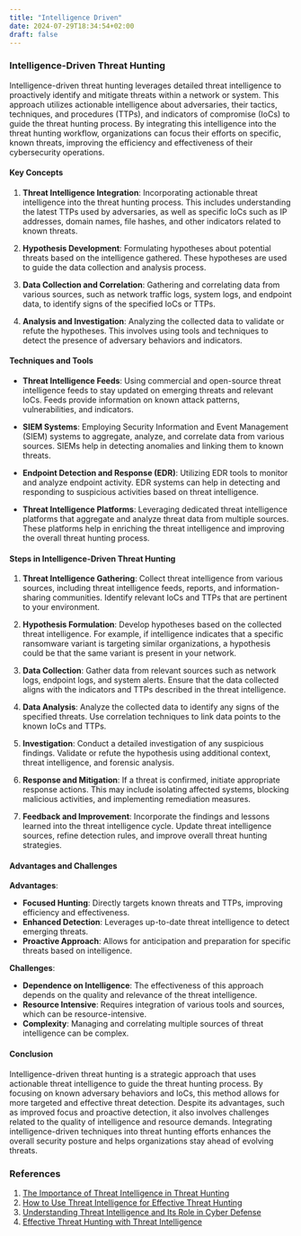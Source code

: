 ```yaml
---
title: "Intelligence Driven"
date: 2024-07-29T18:34:54+02:00
draft: false
---
```


### Intelligence-Driven Threat Hunting

Intelligence-driven threat hunting leverages detailed threat intelligence to proactively identify and mitigate threats within a network or system. This approach utilizes actionable intelligence about adversaries, their tactics, techniques, and procedures (TTPs), and indicators of compromise (IoCs) to guide the threat hunting process. By integrating this intelligence into the threat hunting workflow, organizations can focus their efforts on specific, known threats, improving the efficiency and effectiveness of their cybersecurity operations.

#### Key Concepts

1. **Threat Intelligence Integration**:
   Incorporating actionable threat intelligence into the threat hunting process. This includes understanding the latest TTPs used by adversaries, as well as specific IoCs such as IP addresses, domain names, file hashes, and other indicators related to known threats.

2. **Hypothesis Development**:
   Formulating hypotheses about potential threats based on the intelligence gathered. These hypotheses are used to guide the data collection and analysis process.

3. **Data Collection and Correlation**:
   Gathering and correlating data from various sources, such as network traffic logs, system logs, and endpoint data, to identify signs of the specified IoCs or TTPs.

4. **Analysis and Investigation**:
   Analyzing the collected data to validate or refute the hypotheses. This involves using tools and techniques to detect the presence of adversary behaviors and indicators.

#### Techniques and Tools

- **Threat Intelligence Feeds**:
  Using commercial and open-source threat intelligence feeds to stay updated on emerging threats and relevant IoCs. Feeds provide information on known attack patterns, vulnerabilities, and indicators.

- **SIEM Systems**:
  Employing Security Information and Event Management (SIEM) systems to aggregate, analyze, and correlate data from various sources. SIEMs help in detecting anomalies and linking them to known threats.

- **Endpoint Detection and Response (EDR)**:
  Utilizing EDR tools to monitor and analyze endpoint activity. EDR systems can help in detecting and responding to suspicious activities based on threat intelligence.

- **Threat Intelligence Platforms**:
  Leveraging dedicated threat intelligence platforms that aggregate and analyze threat data from multiple sources. These platforms help in enriching the threat intelligence and improving the overall threat hunting process.

#### Steps in Intelligence-Driven Threat Hunting

1. **Threat Intelligence Gathering**:
   Collect threat intelligence from various sources, including threat intelligence feeds, reports, and information-sharing communities. Identify relevant IoCs and TTPs that are pertinent to your environment.

2. **Hypothesis Formulation**:
   Develop hypotheses based on the collected threat intelligence. For example, if intelligence indicates that a specific ransomware variant is targeting similar organizations, a hypothesis could be that the same variant is present in your network.

3. **Data Collection**:
   Gather data from relevant sources such as network logs, endpoint logs, and system alerts. Ensure that the data collected aligns with the indicators and TTPs described in the threat intelligence.

4. **Data Analysis**:
   Analyze the collected data to identify any signs of the specified threats. Use correlation techniques to link data points to the known IoCs and TTPs.

5. **Investigation**:
   Conduct a detailed investigation of any suspicious findings. Validate or refute the hypothesis using additional context, threat intelligence, and forensic analysis.

6. **Response and Mitigation**:
   If a threat is confirmed, initiate appropriate response actions. This may include isolating affected systems, blocking malicious activities, and implementing remediation measures.

7. **Feedback and Improvement**:
   Incorporate the findings and lessons learned into the threat intelligence cycle. Update threat intelligence sources, refine detection rules, and improve overall threat hunting strategies.

#### Advantages and Challenges

**Advantages**:
- **Focused Hunting**: Directly targets known threats and TTPs, improving efficiency and effectiveness.
- **Enhanced Detection**: Leverages up-to-date threat intelligence to detect emerging threats.
- **Proactive Approach**: Allows for anticipation and preparation for specific threats based on intelligence.

**Challenges**:
- **Dependence on Intelligence**: The effectiveness of this approach depends on the quality and relevance of the threat intelligence.
- **Resource Intensive**: Requires integration of various tools and sources, which can be resource-intensive.
- **Complexity**: Managing and correlating multiple sources of threat intelligence can be complex.

#### Conclusion

Intelligence-driven threat hunting is a strategic approach that uses actionable threat intelligence to guide the threat hunting process. By focusing on known adversary behaviors and IoCs, this method allows for more targeted and effective threat detection. Despite its advantages, such as improved focus and proactive detection, it also involves challenges related to the quality of intelligence and resource demands. Integrating intelligence-driven techniques into threat hunting efforts enhances the overall security posture and helps organizations stay ahead of evolving threats.

### References

1. [The Importance of Threat Intelligence in Threat Hunting](https://www.crowdstrike.com/blog/threat-intelligence-in-threat-hunting/)
2. [How to Use Threat Intelligence for Effective Threat Hunting](https://www.exabeam.com/information-security/threat-hunting/)
3. [Understanding Threat Intelligence and Its Role in Cyber Defense](https://www.sans.org/white-papers/37978/)
4. [Effective Threat Hunting with Threat Intelligence](https://www.varonis.com/blog/threat-hunting-with-threat-intelligence)